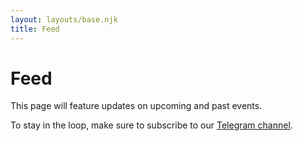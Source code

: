```yaml
---
layout: layouts/base.njk
title: Feed
---
```


# Feed

This page will feature updates on upcoming and past events.

To stay in the loop, make sure to subscribe to our
<a target="_blank" href="{{ config.links.channel }}">Telegram channel</a>.
